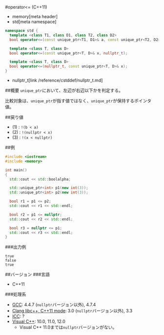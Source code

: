 #operator<= (C++11)
* memory[meta header]
* std[meta namespace]

```cpp
namespace std {
  template <class T1, class D1, class T2, class D2>
  bool operator<=(const unique_ptr<T1, D1>& a, const unique_ptr<T2, D2>& a); // (1)

  template <class T, class D>
  bool operator<=(const unique_ptr<T, D>& x, nullptr_t);                     // (2)

  template <class T, class D>
  bool operator<=(nullptr_t, const unique_ptr<T, D>& x);                     // (3)
}
```
* nullptr_t[link /reference/cstddef/nullptr_t.md]

##概要
`unique_ptr`において、左辺が右辺以下かを判定する。

比較対象は、`unique_ptr`が指す値ではなく、`unique_ptr`が保持するポインタ値。


##戻り値
- (1) : `!(b < a)`
- (2) : `!(nullptr < x)`
- (3) : `!(x < nullptr)`


##例
```cpp
#include <iostream>
#include <memory>

int main()
{
  std::cout << std::boolalpha;

  std::unique_ptr<int> p1(new int(3));
  std::unique_ptr<int> p2(new int(3));

  bool r1 = p1 <= p2;
  std::cout << r1 << std::endl;

  bool r2 = p1 <= nullptr;
  std::cout << r2 << std::endl;

  bool r3 = nullptr <= p1;
  std::cout << r3 << std::endl;
}
```

###出力例
```
true
false
true
```

##バージョン
###言語
- C++11

###処理系
- [GCC](/implementation.md#gcc): 4.4.7 (`nullptr`バージョン以外), 4.7.4
- [Clang libc++, C++11 mode](/implementation.md#clang): 3.0 (`nullptr`バージョン以外), 3.3
- [ICC](/implementation.md#icc): ?
- [Visual C++](/implementation.md#visual_cpp): 10.0, 11.0, 12.0
	- Visual C++ 11.0までは`nullptr`バージョンがない。
